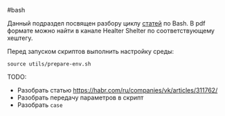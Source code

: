 #bash

Данный подраздел посвящен разбору циклу
[статей](https://habr.com/ru/companies/ruvds/articles/325522/) по Bash. В pdf
формате можно найти в канале Healter Shelter по соответствующему хештегу.

Перед запуском скриптов выполнить настройку среды:
```
source utils/prepare-env.sh
```

TODO:

* Разобрать статью https://habr.com/ru/companies/vk/articles/311762/
* Разобрать передачу параметров в скрипт
* Разобрать ``case``
